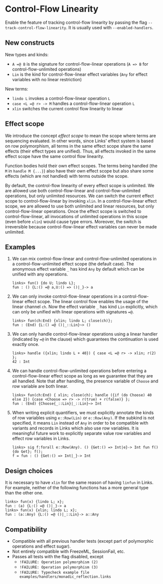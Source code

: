 # Control-Flow Linearity

Enable the feature of tracking control-flow linearity by passing the
flag `--track-control-flow-linearity`. It is usually used with
`--enabled-handlers`.

## New constructs

New types and kinds:

* `A =@ B` is the signature for control-flow-linear operations (`A =>
  B` for control-flow-unlimited operations)
* `Lin` is the kind for control-flow-linear effect variables (`Any`
  for effect variables with no linear restriction)

New terms:

* `lindo L` invokes a control-flow-linear operation `L`
* `case <L =@ r> -> M` handles a control-flow-linear operation `L`
* `xlin` switches the current control flow linearity to linear


## Effect scope

We introduce the concept *effect scope* to mean the scope where terms
are sequencing evaluated. In other words, since Links' effect system
is based on row polymorphism, all terms in the same effect scope share
the same effects (their effect types are unified). Thus, all effects
invoked in the same effect scope have the same control flow linearity.

Function bodies hold their own effect scopes. The terms being handled
(the `M` in `handle M {...}`) also have their own effect scope but
also share some effects (which are not handled) with terms outside the
scope.

By default, the control-flow linearity of every effect scope is
unlimited. We are allowed use both control-flow-linear and
control-flow-unlimited operations, but only unlimited resources. We
can switch the current effect scope to control-flow-linear by invoking
`xlin`. In a control-flow-linear effect scope, we are allowed to use
both unlimited and linear resources, but only control-flow-linear
operations. Once the effect scope is switched to control-flow-linear,
all invocations of unlimited operations in this scope (even before
`xlin`) would cause type errors. Moreover, the switch is irreversible
because control-flow-linear effect variables can never be made
unlimited.


## Examples

1. We can mix control-flow-linear and control-flow-unlimited
   operations in a control-flow-unlimited effect scope (the default
   case). The anonymous effect variable `_` has kind `Any` by default
   which can be unified with any operations.

    ```
    links> fun() {do U; lindo L};
    fun : () {L:() =@ a,U:() => ()|_}-> a
    ```

2. We can only invoke control-flow-linear operations in a
   control-flow-linear effect scope. The linear control flow enables
   the usage of the linear channel `ch`. Now the effect variable `_`
   has kind `Lin` explicitly, which can only be unified with linear
   operations with signatures `=@`.

    ```
    links> fun(ch:End) {xlin; lindo L; close(ch)};
    fun : (End) {L:() =@ ()|_::Lin}~> ()
    ```

3. We can only handle control-flow-linear operations using a linear
   handler (indicated by `=@` in the clause) which guarantees the
   continuation is used exactly once.

    ```
    links> handle ({xlin; lindo L + 40}) { case <L =@ r> -> xlin; r(2) };
    42 : Int
    ```

4. We can handle control-flow-unlimited operations before entering a
   control-flow-linear effect scope as long as we guarantee that they
   are all handled. Note that after handling, the presence variable of
   `Choose` and row variable are both linear.

    ```
    links> fun(ch:End) { xlin; close(ch); handle ({if (do Choose) 40 else 2}) {case <Choose => r> -> r(true) + r(false)} };
    fun : (End) {Choose{_::Lin}|_::Lin}~> Int
    ```

5. When writing explicit quantifiers, we must explicitly annotate the
   kinds of row variables using `e::Row(Lin)` or `e::Row(Any)`. If the
   subkind is not specified, it means `Lin` instead of `Any` in order
   to be compatible with variants and records in Links which also use
   row variables. It is meaningful future work to explicitly separate
   value row variables and effect row variables in Links.

    ```
    links> sig f:forall e::Row(Any). () {Get:() => Int|e}-> Int fun f() {do Get}; f();
    f = fun : () {Get:() => Int|_}-> Int
    ```

## Design choices

It is necessary to have `xlin` for the same reason of having `linfun`
in Links. For example, neither of the following functions has a more
general type than the other one.

```
links> fun(x) {lindo L; x};
fun : (a) {L:() =@ ()|_}-> a
links> fun(x) {xlin; lindo L; x};
fun : (a::Any) {L:() =@ ()|_::Lin}-> a::Any
```

## Compatibility

* Compatible with all previous handler tests (except part of
  polymorphic operations and effect sugar).
* Not entirely compatible with FreezeML, SessionFail, etc.
* Passes all tests with the flag disabled, except
  * `!FAILURE: Operation polymorphism (2)`
  * `!FAILURE: Operation polymorphism (3)`
  * `!FAILURE: Typecheck example file examples/handlers/monadic_reflection.links`

